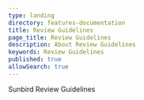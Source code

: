 ```yaml
---
type: landing
directory: features-documentation
title: Review Guidelines
page_title: Review Guidelines
description: About Review Guidelines
keywords: Review Guidelines
published: true
allowSearch: true
---
```


Sunbird Review Guidelines
